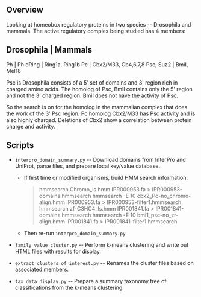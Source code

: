 ## Overview

Looking at homeobox regulatory proteins in two species -- Drosophila and
mammals. The active regulatory complex being studied has 4 members:

Drosophila | Mammals
--------------------
Ph         | Ph
dRing      | Ring1a, Ring1b
Pc         | Cbx2/M33, Cb4,6,7,8
Psc, Suz2  | BmiI, Mel18

Psc is Drosophila consists of a 5' set of domains and 3' region rich in
charged amino acids. The homolog of Psc, BmiI contains only the 5' region and
not the 3' charged region. BmiI does not have the activity of Psc.

So the search is on for the homolog in the mammalian complex that does the
work of the 3' Psc region. Pc homolog Cbx2/M33 has Psc activity and is also
highly charged. Deletions of Cbx2 show a correlation between protein charge
and activity.

## Scripts
- `interpro_domain_summary.py` -- Download domains from InterPro and UniProt,
  parse files, and prepare local key/value database.

  - If first time or modified organisms, build HMM search information:

    > hmmsearch Chromo_ls.hmm IPR000953.fa > IPR000953-domains.hmmsearch
    > hmmsearch -E 10 cbx2_Pc-no_chromo-align.hmm IPR000953.fa > IPR000953-filter1.hmmsearch
    > hmmsearch zf-C3HC4_ls.hmm IPR001841.fa > IPR001841-domains.hmmsearch
    > hmmsearch -E 10 bmi1_psc-no_zr-align.hmm IPR001841.fa > IPR001841-filter1.hmmsearch

  - Then re-run `interpro_domain_summary.py`

- `family_value_cluster.py` -- Perform k-means clustering and write out HTML files with
  results for display.

- `extract_clusters_of_interest.py` -- Renames the cluster files based on
  associated members.

- `tax_data_display.py` -- Prepare a summary taxonomy tree of classifications
  from the k-means clustering.



